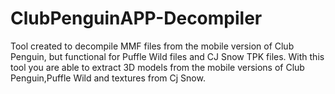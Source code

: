 # ClubPenguinAPP-Decompiler
Tool created to decompile MMF files from the mobile version of Club Penguin, but functional for Puffle Wild files and CJ Snow TPK files.
With this tool you are able to extract 3D models from the mobile versions of Club Penguin,Puffle Wild and textures from Cj Snow.

